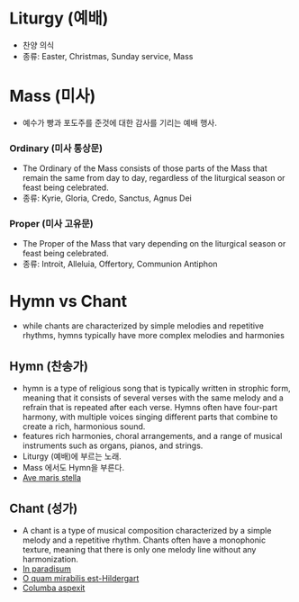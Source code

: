 # Liturgy (예배)
- 찬양 의식
- 종류: Easter, Christmas, Sunday service, Mass

# Mass (미사)
- 예수가 빵과 포도주를 준것에 대한 감사를 기리는 예배 행사.

### Ordinary (미사 통상문)
- The Ordinary of the Mass consists of those parts of the Mass that remain the same from day to day, regardless of the liturgical season or feast being celebrated.
- 종류: Kyrie, Gloria, Credo, Sanctus, Agnus Dei


### Proper (미사 고유문)
- The Proper of the Mass that vary depending on the liturgical season or feast being celebrated.
- 종류: Introit, Alleluia, Offertory, Communion Antiphon

# Hymn vs Chant
- while chants are characterized by simple melodies and repetitive rhythms, hymns typically have more complex melodies and harmonies

## Hymn (찬송가)
- hymn is a type of religious song that is typically written in strophic form, meaning that it consists of several verses with the same melody and a refrain that is repeated after each verse. Hymns often have four-part harmony, with multiple voices singing different parts that combine to create a rich, harmonious sound.
- features rich harmonies, choral arrangements, and a range of musical instruments such as organs, pianos, and strings.
- Liturgy (예배)에 부르는 노래.
- Mass 에서도 Hymn을 부른다.
- [Ave maris stella](https://youtu.be/6mcxEtyEUw4)

## Chant (성가)
- A chant is a type of musical composition characterized by a simple melody and a repetitive rhythm. Chants often have a monophonic texture, meaning that there is only one melody line without any harmonization.
- [In paradisum](https://youtu.be/S7F-N-Yd8dE)
- [O quam mirabilis est-Hildergart](https://youtu.be/2VWD9bsy2yg)
- [Columba aspexit](https://youtu.be/BpmMeIQywYc)